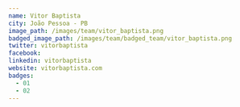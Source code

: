```yaml
---
name: Vitor Baptista
city: João Pessoa - PB
image_path: /images/team/vitor_baptista.png
badged_image_path: /images/team/badged_team/vitor_baptista.png
twitter: vitorbaptista
facebook:
linkedin: vitorbaptista
website: vitorbaptista.com
badges:
  - 01
  - 02
---
```

